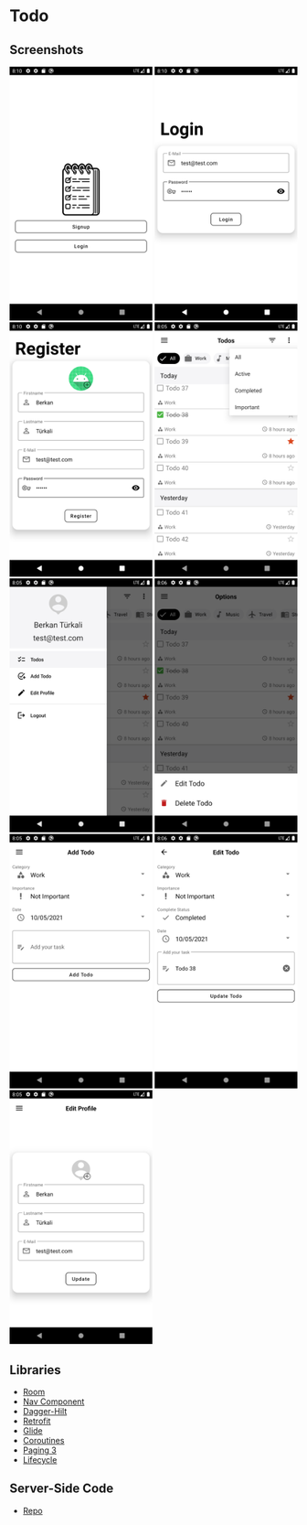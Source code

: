 # Todo
## Screenshots
<img src="screenshots/main_frag.png" alt="main_frag" width="250"/> <img src="screenshots/login.png" alt="login" width="250"/> <img src="screenshots/register.png" alt="register" width="250"/> 
<img src="screenshots/todos.png" alt="todos" width="250"/> <img src="screenshots/drawer.png" alt="drawer" width="250"/> <img src="screenshots/options.png" alt="options" width="250"/>
<img src="screenshots/add_todo.png" alt="add_todo" width="250"/> <img src="screenshots/edit_todo.png" alt="edit_todo" width="250"/> <img src="screenshots/edit_profile.png" alt="edit_profile" width="250"/>

 ## Libraries
  * [Room](https://developer.android.com/training/data-storage/room) 
  * [Nav Component](https://developer.android.com/guide/navigation/navigation-getting-started)
  * [Dagger-Hilt](https://dagger.dev/hilt/)
  * [Retrofit](https://square.github.io/retrofit/)
  * [Glide](https://github.com/bumptech/glide)
  * [Coroutines](https://developer.android.com/kotlin/coroutines)
  * [Paging 3](https://developer.android.com/topic/libraries/architecture/paging/v3-overview)
  * [Lifecycle](https://developer.android.com/jetpack/androidx/releases/lifecycle)
  
  ## Server-Side Code
  * [Repo](https://github.com/berkanturkali/Todo-Server)

